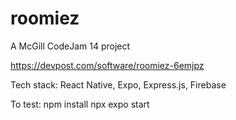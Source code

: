 # roomiez
A McGill CodeJam 14 project

https://devpost.com/software/roomiez-6emjpz 

Tech stack: React Native, Expo, Express.js, Firebase

To test: npm install
npx expo start
